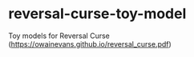 # reversal-curse-toy-model
Toy models for Reversal Curse (https://owainevans.github.io/reversal_curse.pdf)
